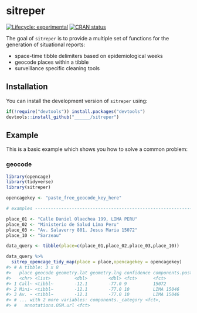 
<!-- README.md is generated from README.Rmd. Please edit that file -->

# sitreper

<!-- badges: start -->

[![Lifecycle:
experimental](https://img.shields.io/badge/lifecycle-experimental-orange.svg)](https://www.tidyverse.org/lifecycle/#experimental)
[![CRAN
status](https://www.r-pkg.org/badges/version/sitreper)](https://cran.r-project.org/package=sitreper)
<!-- badges: end -->

The goal of `sitreper` is to provide a multiple set of functions for the
generation of situational reports:

  - space-time tibble delimiters based on epidemiological weeks
  - geocode places within a tibble
  - surveillance specific cleaning tools

## Installation

<!--

You can install the released version of `sitreper` from [CRAN](https://CRAN.R-project.org) with:

``` r
install.packages("sitreper")
```

-->

You can install the development version of `sitreper` using:

``` r
if(!require("devtools")) install.packages("devtools")
devtools::install_github("______/sitreper")
```

## Example

This is a basic example which shows you how to solve a common problem:

### geocode

``` r
library(opencage)
library(tidyverse)
library(sitreper)

opencagekey <- "paste_free_geocode_key_here"

# examples ----------------------------------------------------------------

place_01 <- "Calle Daniel Olaechea 199, LIMA PERU"
place_02 <- "Ministerio de Salud Lima Peru"
place_03 <- "Av. Salaverry 801, Jesus Maria 15072"
place_10 <- "Sarzeau"

data_query <- tibble(place=c(place_01,place_02,place_03,place_10))

data_query %>%
  sitrep_opencage_tidy_map(place = place,opencagekey = opencagekey)
#> # A tibble: 3 x 8
#>   place geocode geometry.lat geometry.lng confidence components.post~
#>   <chr> <list>         <dbl>        <dbl> <fct>      <fct>
#> 1 Call~ <tibbl~        -12.1        -77.0 9          15072
#> 2 Mini~ <tibbl~        -12.1        -77.0 10         LIMA 15046
#> 3 Av. ~ <tibbl~        -12.1        -77.0 10         LIMA 15046
#> # ... with 2 more variables: components._category <fct>,
#> #   annotations.OSM.url <fct>
```
